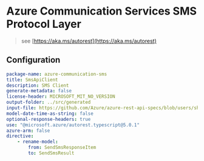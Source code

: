 # Azure Communication Services SMS Protocol Layer

> see [https://aka.ms/autorest](https://aka.ms/autorest)

## Configuration

```yaml
package-name: azure-communication-sms
title: SmsApiClient
description: SMS Client
generate-metadata: false
license-header: MICROSOFT_MIT_NO_VERSION
output-folder: ../src/generated
input-file: https://github.com/Azure/azure-rest-api-specs/blob/users/shamkh/featureSendSmsChanges/specification/communication/data-plane/Microsoft.CommunicationServicesSms/stable/2021-03-07/communicationservicessms.json
model-date-time-as-string: false
optional-response-headers: true
use: "@microsoft.azure/autorest.typescript@5.0.1"
azure-arm: false
directive:
    - rename-model:
        from: SendSmsResponseItem
        to: SendSmsResult
```
